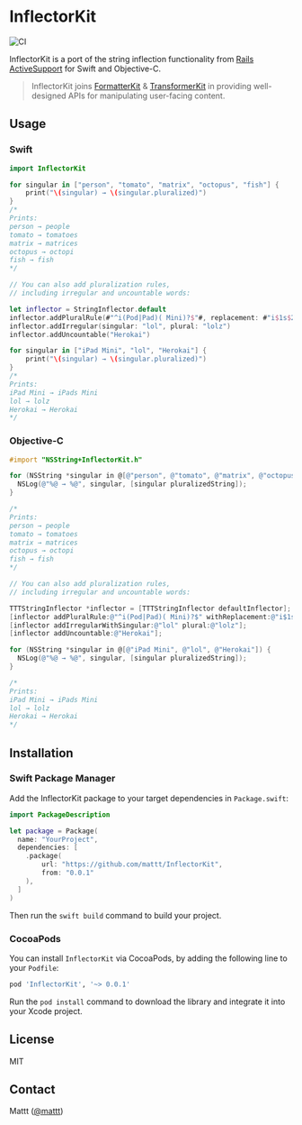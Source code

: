 # InflectorKit
![CI][ci badge]

InflectorKit is a port of the string inflection functionality from
[Rails ActiveSupport](https://github.com/rails/rails/blob/master/activesupport/lib/active_support/inflector/inflections.rb) for Swift and Objective-C.

> InflectorKit joins [FormatterKit](https://github.com/mattt/FormatterKit) & [TransformerKit](https://github.com/mattt/TransformerKit) in providing well-designed APIs for manipulating user-facing content.

## Usage

### Swift

```swift
import InflectorKit

for singular in ["person", "tomato", "matrix", "octopus", "fish"] {
    print("\(singular) → \(singular.pluralized)")
}
/*
Prints:
person → people
tomato → tomatoes
matrix → matrices
octopus → octopi
fish → fish
*/

// You can also add pluralization rules,
// including irregular and uncountable words:

let inflector = StringInflector.default
inflector.addPluralRule(#"^i(Pod|Pad)( Mini)?$"#, replacement: #"i$1s$2"#)
inflector.addIrregular(singular: "lol", plural: "lolz")
inflector.addUncountable("Herokai")

for singular in ["iPad Mini", "lol", "Herokai"] {
    print("\(singular) → \(singular.pluralized)")
}
/*
Prints:
iPad Mini → iPads Mini
lol → lolz
Herokai → Herokai
*/
```

### Objective-C

```objective-c
#import "NSString+InflectorKit.h"

for (NSString *singular in @[@"person", @"tomato", @"matrix", @"octopus", @"fish"]) {
  NSLog(@"%@ → %@", singular, [singular pluralizedString]);
}

/*
Prints:
person → people
tomato → tomatoes
matrix → matrices
octopus → octopi
fish → fish
*/

// You can also add pluralization rules,
// including irregular and uncountable words:

TTTStringInflector *inflector = [TTTStringInflector defaultInflector];
[inflector addPluralRule:@"^i(Pod|Pad)( Mini)?$" withReplacement:@"i$1s$2"];
[inflector addIrregularWithSingular:@"lol" plural:@"lolz"];
[inflector addUncountable:@"Herokai"];

for (NSString *singular in @[@"iPad Mini", @"lol", @"Herokai"]) {
  NSLog(@"%@ → %@", singular, [singular pluralizedString]);
}

/*
Prints:
iPad Mini → iPads Mini
lol → lolz
Herokai → Herokai
*/
```

## Installation

### Swift Package Manager

Add the InflectorKit package to your target dependencies in `Package.swift`:

```swift
import PackageDescription

let package = Package(
  name: "YourProject",
  dependencies: [
    .package(
        url: "https://github.com/mattt/InflectorKit",
        from: "0.0.1"
    ),
  ]
)
```

Then run the `swift build` command to build your project.

### CocoaPods

You can install `InflectorKit` via CocoaPods,
by adding the following line to your `Podfile`:

```ruby
pod 'InflectorKit', '~> 0.0.1'
```

Run the `pod install` command to download the library
and integrate it into your Xcode project.

## License

MIT

## Contact

Mattt ([@mattt](https://twitter.com/mattt))

[ci badge]: https://github.com/mattt/InflectorKit/workflows/CI/badge.svg
